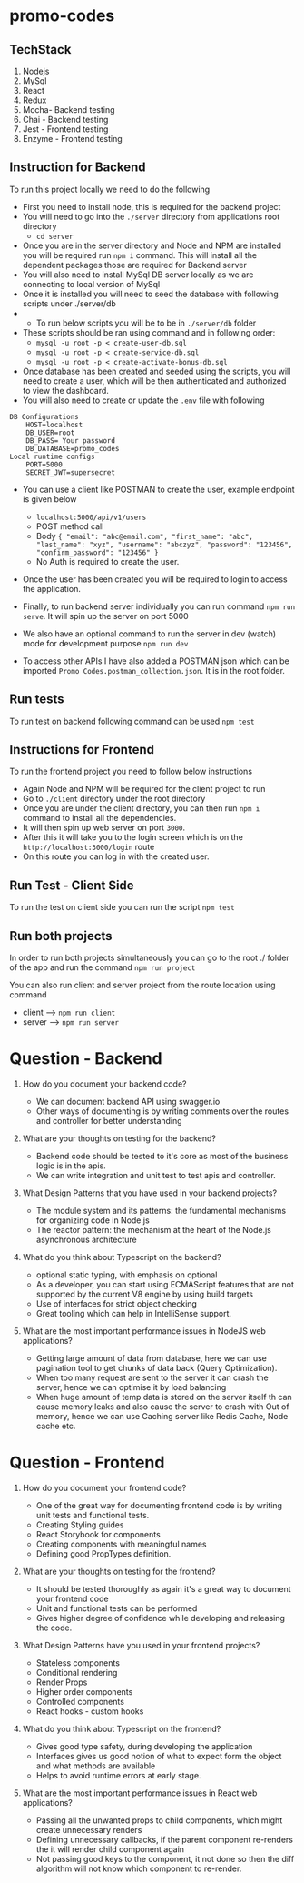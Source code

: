 # promo-codes

## TechStack
1. Nodejs
2. MySql 
3. React 
4. Redux
5. Mocha- Backend testing
6. Chai - Backend testing
7. Jest - Frontend testing
8. Enzyme - Frontend testing
## Instruction for Backend
To run this project locally we need to do the following 

- First you need to install node, this is required for the backend project 
- You will need to go into the `./server` directory from applications root directory
  - `cd server`
- Once you are in the server directory and Node and NPM are installed you will be required run ` npm i `  command. This will install all the dependent packages those are required for Backend server  
- You will also need to install MySql DB server locally as we are connecting to local version of MySql
- Once it is installed you will need to seed the database with following scripts under ./server/db 
- - To run below scripts you will be to be in `./server/db` folder
- These scripts should be ran using command and in following order:  
  - `mysql -u root -p < create-user-db.sql`
  - `mysql -u root -p < create-service-db.sql`
  - `mysql -u root -p < create-activate-bonus-db.sql`
- Once database has been created and seeded using the scripts, you will need to create a user, which will be then authenticated and authorized to view the dashboard.
- You will also need to create or update the `.env` file with following 
```
DB Configurations
    HOST=localhost
    DB_USER=root
    DB_PASS= Your password
    DB_DATABASE=promo_codes
Local runtime configs
    PORT=5000
    SECRET_JWT=supersecret
```

- You can use a client like POSTMAN to create the user, example endpoint is given below
  -  `localhost:5000/api/v1/users`
  -  POST method call 
  -  Body `{
    "email": "abc@email.com",
    "first_name": "abc",
    "last_name": "xyz",
    "username": "abczyz",
    "password": "123456",
    "confirm_password": "123456"
    }`
    - No Auth is required to create the user. 

- Once the user has been created you will be required to login to access the application. 
- Finally, to run backend server individually you can run command `npm run serve`. It will spin up the server on port 5000
- We also have an optional command to run the server in dev (watch) mode for development purpose `npm run dev` 
- To access other APIs I have also added a POSTMAN json which can be imported `Promo Codes.postman_collection.json`. It is in the root folder.  

## Run tests 
To run test on backend following command can be used `npm test`

## Instructions for Frontend 
To run the frontend project you need to follow below instructions

- Again Node and NPM will be required for the client project to run 
- Go to `./client` directory under the root directory 
- Once you are under the client directory, you can then run `npm i` command to install all the dependencies.
- It will then spin up web server on port `3000`.
- After this it will take you to the login screen which is on the `http://localhost:3000/login` route
- On this route you can log in with the created user. 

## Run Test - Client Side
To run the test on client side you can run the script `npm test`

## Run both projects
In order to run both projects simultaneously you can go to the root ./ folder of the app and run the command `npm run project`

You can also run client and server project from the route location using command 
- client --> `npm run client`
- server --> `npm run server` 


# Question - Backend 
1. How do you document your backend code?
   -  We can document backend API using swagger.io 
   -  Other ways of documenting is by writing comments over the routes and controller for better understanding

2. What are your thoughts on testing for the backend?
    - Backend code should be tested to it's core as most of the business logic is in the apis. 
    - We can write integration and unit test to test apis and controller. 

3. What Design Patterns that you have used in your backend projects?
   - The module system and its patterns: the fundamental mechanisms for organizing code in Node.js    
   - The reactor pattern: the mechanism at the heart of the Node.js asynchronous architecture

4. What do you think about Typescript on the backend?
    - optional static typing, with emphasis on optional
   - As a developer, you can start using ECMAScript features that are not supported by the current V8 engine by using build targets
   - Use of interfaces for strict object checking
   - Great tooling which can help in IntelliSense support.

5. What are the most important performance issues in NodeJS web applications?
   - Getting large amount of data from database, here we can use pagination tool to get chunks of data back (Query Optimization). 
   - When too many request are sent to the server it can crash the server, hence we can optimise it by load balancing 
   - When huge amount of temp data is stored on the server itself th can cause memory leaks and also cause the server to crash with Out of memory, hence we can use Caching server like Redis Cache, Node cache etc. 

# Question - Frontend

1. How do you document your frontend code?
   - One of the great way for documenting frontend code is by writing unit tests and functional tests.
   - Creating Styling guides
   - React Storybook for components 
   - Creating components with meaningful names 
   - Defining good PropTypes definition.

2. What are your thoughts on testing for the frontend?
   - It should be tested thoroughly as again it's a great way to document your frontend code 
   - Unit and functional tests can be performed 
   - Gives higher degree of confidence while developing and releasing the code. 

3. What Design Patterns have you used in your frontend projects?
   - Stateless components 
   - Conditional rendering 
   - Render Props 
   - Higher order components 
   - Controlled components 
   - React hooks - custom hooks 
  
4. What do you think about Typescript on the frontend?
   - Gives good type safety, during developing the application
   - Interfaces gives us good notion of what to expect form the object and what methods are available
   - Helps to avoid runtime errors at early stage. 

5. What are the most important performance issues in React web applications?
   - Passing all the unwanted props to child components, which might create unnecessary renders 
   - Defining unnecessary callbacks, if the parent component re-renders the it will render child component again
   -  Not passing good keys to the component, it not done so then the diff algorithm will not know which component to re-render. 


